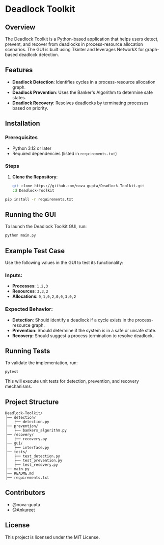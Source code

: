 # Deadlock Toolkit

## Overview
The Deadlock Toolkit is a Python-based application that helps users detect, prevent, and recover from deadlocks in process-resource allocation scenarios. The GUI is built using Tkinter and leverages NetworkX for graph-based deadlock detection.

## Features
- **Deadlock Detection**: Identifies cycles in a process-resource allocation graph.
- **Deadlock Prevention**: Uses the Banker's Algorithm to determine safe states.
- **Deadlock Recovery**: Resolves deadlocks by terminating processes based on priority.

## Installation

### Prerequisites
- Python 3.12 or later
- Required dependencies (listed in `requirements.txt`)

### Steps
1. **Clone the Repository**:
   ```sh
   git clone https://github.com/nova-gupta/Deadlock-Toolkit.git
   cd Deadlock-Toolkit

```sh
pip install -r requirements.txt
```

## Running the GUI

To launch the Deadlock Toolkit GUI, run:

```sh
python main.py
```

## Example Test Case

Use the following values in the GUI to test its functionality:

### Inputs:
- **Processes**: `1,2,3`
- **Resources**: `3,3,2`
- **Allocations**: `0,1,0,2,0,0,3,0,2`

### Expected Behavior:
- **Detection**: Should identify a deadlock if a cycle exists in the process-resource graph.
- **Prevention**: Should determine if the system is in a safe or unsafe state.
- **Recovery**: Should suggest a process termination to resolve deadlock.

## Running Tests

To validate the implementation, run:

```sh
pytest
```

This will execute unit tests for detection, prevention, and recovery mechanisms.

## Project Structure
```
Deadlock-Toolkit/
│── detection/
│   ├── detection.py
│── prevention/
│   ├── bankers_algorithm.py
│── recovery/
│   ├── recovery.py
│── gui/
│   ├── interface.py
│── tests/
│   ├── test_detection.py
│   ├── test_prevention.py
│   ├── test_recovery.py
│── main.py
│── README.md
│── requirements.txt
```

## Contributors

- @nova-gupta
- @Ankureet

## License
This project is licensed under the MIT License.

